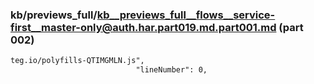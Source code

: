 ### kb/previews_full/kb__previews_full__flows__service-first__master-only@auth.har.part019.md.part001.md (part 002)

```md
teg.io/polyfills-QTIMGMLN.js",
                            "lineNumber": 0,
                 
```

```
